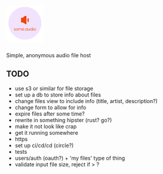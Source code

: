 # [![some.audio](./public/logo-small.png)](https://some.audio)

Simple, anonymous audio file host

## TODO

* use s3 or similar for file storage
* set up a db to store info about files
* change files view to include info (title, artist, description?)
* change form to allow for info
* expire files after some time?
* rewrite in something hipster (rust? go?)
* make it not look like crap
* get it running somewhere
* https
* set up ci/cd/cd (circle?)
* tests
* users/auth (oauth?) + 'my files' type of thing
* validate input file size, reject if > ?
